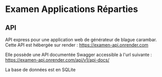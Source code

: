 # Examen Applications Réparties

## API
API express pour une application web de générateur de blague carambar. Cette API est hébergée sur render : https://examen-api.onrender.com

Elle possède une API documentée Swagger accessible à l'url suivante : https://examen-api.onrender.com/api/v1/api-docs/

La base de données est en SQLite